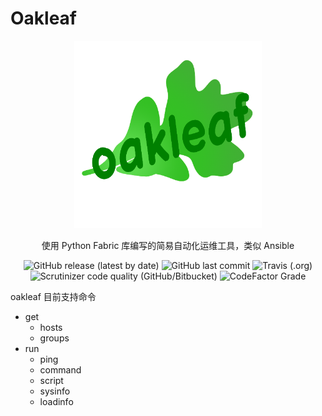 # Oakleaf

<center>

![](./logo.png)

使用 Python Fabric 库编写的简易自动化运维工具，类似 Ansible

![GitHub release (latest by date)](https://img.shields.io/github/v/release/serchaofan/oakleaf)
![GitHub last commit](https://img.shields.io/github/last-commit/serchaofan/oakleaf)
![Travis (.org)](https://img.shields.io/travis/serchaofan/oakleaf)
![Scrutinizer code quality (GitHub/Bitbucket)](https://img.shields.io/scrutinizer/quality/g/serchaofan/oakleaf/master)
![CodeFactor Grade](https://img.shields.io/codefactor/grade/github/serchaofan/oakleaf)

</center>

oakleaf 目前支持命令

- get
  - hosts
  - groups
- run
  - ping
  - command
  - script
  - sysinfo
  - loadinfo
